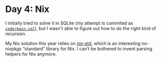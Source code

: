 # Day 4: Nix

I initially tried to solve it in SQLite (my attempt is commited as [`code/main.sql`](code/main.sql)), but I wasn't able to figure out how to do the right kind of recursion.

My Nix solution this year relies on [nix-std], which is an interesting no-nixpkgs “standard” library for Nix. I can’t be bothered to invent parsing helpers for Nix anymore.

[nix-std]: https://github.com/chessai/nix-std
